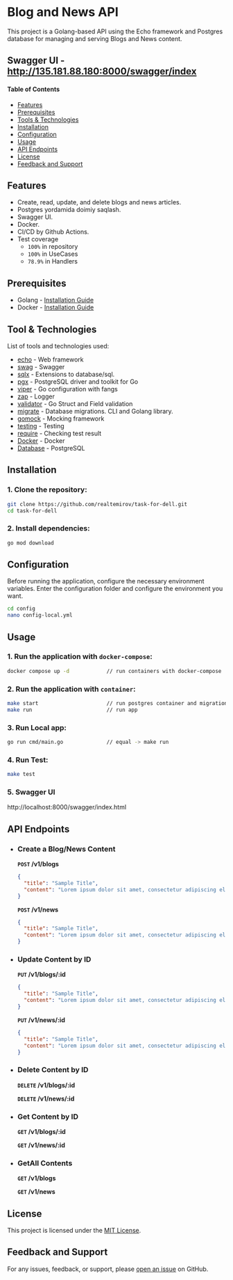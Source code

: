 # Blog and News API
This project is a Golang-based API using the Echo framework and Postgres database for managing and serving Blogs and News content.

## Swagger UI - http://135.181.88.180:8000/swagger/index

#### Table of Contents
* [Features](#features)
* [Prerequisites](#prerequisites)
* [Tools & Technologies](#tool--technologies)
* [Installation](#installation)
* [Configuration](#configuration)
* [Usage](#usage)
* [API Endpoints](#api-endpoints)
* [License](#license)
* [Feedback and Support](#feedback-and-support)

## Features
* Create, read, update, and delete blogs and news articles.
* Postgres yordamida doimiy saqlash.
* Swagger UI.
* Docker.
* CI/CD by Github Actions.
* Test coverage
  * `100%` in repository
  * `100%` in UseCases
  * `78.9%` in Handlers

## Prerequisites
* Golang - [Installation Guide](https://golang.org/doc/install)
* Docker - [Installation Guide](https://docs.docker.com/engine/install/)

## Tool & Technologies
List of tools and technologies used:
* [echo](https://github.com/labstack/echo) - Web framework
* [swag](https://github.com/swaggo/swag) - Swagger
* [sqlx](https://github.com/jmoiron/sqlx) - Extensions to database/sql.
* [pgx](https://github.com/jackc/pgx) - PostgreSQL driver and toolkit for Go
* [viper](https://github.com/spf13/viper) - Go configuration with fangs
* [zap](https://github.com/uber-go/zap) - Logger
* [validator](https://github.com/go-playground/validator) - Go Struct and Field validation
* [migrate](https://github.com/golang-migrate/migrate) - Database migrations. CLI and Golang library.
* [gomock](https://github.com/golang/mock) - Mocking framework
* [testing](https://pkg.go.dev/testing) - Testing
* [require](https://github.com/stretchr/testify/require) - Checking test result
* [Docker](https://www.docker.com/) - Docker
* [Database](https://www.postgresql.org/) - PostgreSQL


## Installation
### 1. Clone the repository:
```bash
git clone https://github.com/realtemirov/task-for-dell.git
cd task-for-dell
```

### 2. Install dependencies:
```bash
go mod download
```
## Configuration
Before running the application, configure the necessary environment variables. Enter the configuration folder and configure the environment you want.
```bash
cd config
nano config-local.yml
```

## Usage
### 1. Run the application with `docker-compose`:
```bash
docker compose up -d            // run containers with docker-compose
```

### 2. Run the application with `container`:
```bash
make start                      // run postgres container and migration-up
make run                        // run app
```

### 3. Run Local app:
```bash
go run cmd/main.go              // equal -> make run
```
### 4. Run Test:
```bash
make test
```

### 5. Swagger UI
http://localhost:8000/swagger/index.html

## API Endpoints
* ### Create a Blog/News Content
  **`POST` /v1/blogs**
  ```json
  {
    "title": "Sample Title",
    "content": "Lorem ipsum dolor sit amet, consectetur adipiscing elit."
  }
  ```

  **`POST` /v1/news**
  ```json
  {
    "title": "Sample Title",
    "content": "Lorem ipsum dolor sit amet, consectetur adipiscing elit."
  }
  ```
* ### Update Content by ID
  **`PUT` /v1/blogs/:id**
  ```json
  {
    "title": "Sample Title",
    "content": "Lorem ipsum dolor sit amet, consectetur adipiscing elit."
  }
  ```

  **`PUT` /v1/news/:id**
  ```json
  {
    "title": "Sample Title",
    "content": "Lorem ipsum dolor sit amet, consectetur adipiscing elit."
  }

* ### Delete Content by ID
  **`DELETE` /v1/blogs/:id**

  **`DELETE` /v1/news/:id**

* ### Get Content by ID
  **`GET` /v1/blogs/:id**

  **`GET` /v1/news/:id**

* ### GetAll Contents
  **`GET` /v1/blogs**

  **`GET` /v1/news**

## License
This project is licensed under the [MIT License](./LICENSE).

## Feedback and Support
For any issues, feedback, or support, please [open an issue](https://github.com/realtemirov/task-for-dell/issues) on GitHub.
